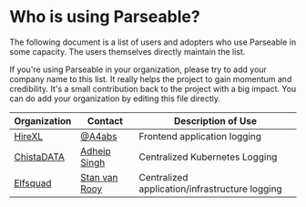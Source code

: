 # Who is using Parseable?

The following document is a list of users and adopters who use Parseable in some capacity. The users themselves directly maintain the list.

If you're using Parseable in your organization, please try to add your company name to this list. It really helps the project to gain momentum and credibility. It's a small contribution back to the project with a big impact. You can do add your organization by editing this file directly.

| Organization | Contact | Description of Use |
| ------------ | ------- | ------------------ |
| [HireXL](https://www.hirexl.in/) | [@A4abs](https://github.com/A4abs) | Frontend application logging |
| [ChistaDATA](https://chistadata.io/) | [Adheip Singh](mailto:adheip.singh@chistadata.com) | Centralized Kubernetes Logging |
| [Elfsquad](https://elfsquad.io) | [Stan van Rooy](https://github.com/stanvanrooy) | Centralized application/infrastructure logging |
